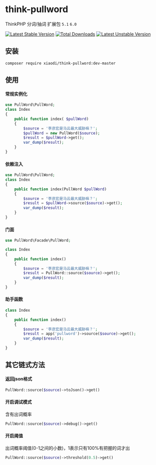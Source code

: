 # think-pullword
ThinkPHP 分词/抽词 扩展包 `5.1` `6.0`

[![Latest Stable Version](https://poser.pugx.org/xiaodi/think-pullword/v/stable)](https://packagist.org/packages/xiaodi/think-pullword)
[![Total Downloads](https://poser.pugx.org/xiaodi/think-pullword/downloads)](https://packagist.org/packages/xiaodi/think-pullword)
[![Latest Unstable Version](https://poser.pugx.org/xiaodi/think-pullword/v/unstable)](//packagist.org/packages/xiaodi/think-pullword)

## 安装
```
composer require xiaodi/think-pullword:dev-master
```

## 使用
#### 常规实例化
```php
use PullWord\PullWord;
class Index
{
    public function index( $pullWord)
    {
        $source = '李彦宏是马云最大威胁嘛？';
        $pullWord = new PullWord($source);
        $result = $pullWord->get();
        var_dump($result);
    }
}
```

#### 依赖注入
```php
use PullWord\PullWord;
class Index
{
    public function index(PullWord $pullWord)
    {
        $source = '李彦宏是马云最大威胁嘛？';
        $result = $pullWord->source($source)->get();
        var_dump($result);
    }
}
```

#### 门面
```php
use PullWord\Facade\PullWord;

class Index
{
    public function index()
    {
        $source = '李彦宏是马云最大威胁嘛？';
        $result = PullWord::source($source)->get();
        var_dump($result);
    }
}
```

#### 助手函数
```php
class Index
{
    public function index()
    {
        $source = '李彦宏是马云最大威胁嘛？';
        $result = app('pullword')->source($source)->get();
        var_dump($result);
    }
}

```

## 其它链式方法
#### 返回json格式
```php
PullWord::source($source)->toJson()->get()
```
#### 开启调试模式
含有出词概率
```php
PullWord::source($source)->debug()->get()
```

#### 开启阈值
出词概率阈值(0-1之间的小数)，1表示只有100%有把握的词才出
```php
PullWord::source($source)->threshold(0.5)->get()
```
